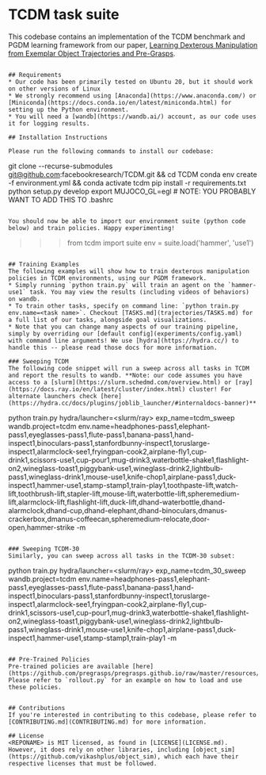 
# TCDM task suite

This codebase contains an implementation of the TCDM benchmark and PGDM learning framework from our paper, [Learning Dexterous Manipulation from Exemplar Object Trajectories and Pre-Grasps](https://pregrasps.github.io/). 


```

## Requirements
* Our code has been primarily tested on Ubuntu 20, but it should work on other versions of Linux
* We strongly recommend using [Anaconda](https://www.anaconda.com/) or [Miniconda](https://docs.conda.io/en/latest/miniconda.html) for setting up the Python environment. 
* You will need a [wandb](https://wandb.ai/) account, as our code uses it for logging results. 

## Installation Instructions

Please run the following commands to install our codebase:
```
git clone --recurse-submodules git@github.com:facebookresearch/TCDM.git && cd TCDM
conda env create -f environment.yml && conda activate tcdm
pip install -r requirements.txt
python setup.py develop
export MUJOCO_GL=egl        # NOTE: YOU PROBABLY WANT TO ADD THIS TO .bashrc
```

You should now be able to import our environment suite (python code below) and train policies. Happy experimenting!
```
>>> from tcdm import suite
>>> env = suite.load('hammer', 'use1')
```

## Training Examples
The following examples will show how to train dexterous manipulation policies in TCDM environments, using our PGDM framework. 
* Simply running `python train.py` will train an agent on the `hammer-use1` task. You may view the results (including videos of behaviors) on wandb.
* To train other tasks, specify on command line: `python train.py env.name=<task name>`. Checkout [TASKS.md](trajectories/TASKS.md) for a full list of our tasks, alongside goal visualizations.
* Note that you can change many aspects of our training pipeline, simply by overriding our [default config](experiments/config.yaml) with command line arguments! We use [hydra](https://hydra.cc/) to handle this -- please read those docs for more information.

### Sweeping TCDM
The following code snippet will run a sweep across all tasks in TCDM and report the results to wandb. **Note: our code assumes you have access to a [slurm](https://slurm.schedmd.com/overview.html) or [ray](https://docs.ray.io/en/latest/cluster/index.html) cluster! For alternate launchers check [here](https://hydra.cc/docs/plugins/joblib_launcher/#internaldocs-banner)**

```
python train.py hydra/launcher=<slurm/ray> exp_name=tcdm_sweep wandb.project=tcdm env.name=headphones-pass1,elephant-pass1,eyeglasses-pass1,flute-pass1,banana-pass1,hand-inspect1,binoculars-pass1,stanfordbunny-inspect1,toruslarge-inspect1,alarmclock-see1,fryingpan-cook2,airplane-fly1,cup-drink1,scissors-use1,cup-pour1,mug-drink3,waterbottle-shake1,flashlight-on2,wineglass-toast1,piggybank-use1,wineglass-drink2,lightbulb-pass1,wineglass-drink1,mouse-use1,knife-chop1,airplane-pass1,duck-inspect1,hammer-use1,stamp-stamp1,train-play1,toothpaste-lift,watch-lift,toothbrush-lift,stapler-lift,mouse-lift,waterbottle-lift,spheremedium-lift,alarmclock-lift,flashlight-lift,duck-lift,dhand-waterbottle,dhand-alarmclock,dhand-cup,dhand-elephant,dhand-binoculars,dmanus-crackerbox,dmanus-coffeecan,spheremedium-relocate,door-open,hammer-strike -m
```

### Sweeping TCDM-30
Similarly, you can sweep across all tasks in the TCDM-30 subset:

```
python train.py hydra/launcher=<slurm/ray> exp_name=tcdm_30_sweep wandb.project=tcdm env.name=headphones-pass1,elephant-pass1,eyeglasses-pass1,flute-pass1,banana-pass1,hand-inspect1,binoculars-pass1,stanfordbunny-inspect1,toruslarge-inspect1,alarmclock-see1,fryingpan-cook2,airplane-fly1,cup-drink1,scissors-use1,cup-pour1,mug-drink3,waterbottle-shake1,flashlight-on2,wineglass-toast1,piggybank-use1,wineglass-drink2,lightbulb-pass1,wineglass-drink1,mouse-use1,knife-chop1,airplane-pass1,duck-inspect1,hammer-use1,stamp-stamp1,train-play1 -m
```

## Pre-Trained Policies
Pre-trained policies are available [here](https://github.com/pregrasps/pregrasps.github.io/raw/master/resources/pretrained_agents.tar.gz). Please refer to `rollout.py` for an example on how to load and use these policies.


## Contributions
If you're interested in contributing to this codebase, please refer to [CONTRIBUTING.md](CONTRIBUTING.md) for more information.

## License
<REPONAME> is MIT licensed, as found in [LICENSE](LICENSE.md). However, it does rely on other libraries, including [object_sim](https://github.com/vikashplus/object_sim), which each have their respective licenses that must be followed.
